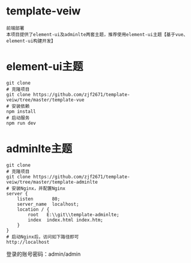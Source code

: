 # template-veiw
    前端部署
    本项目提供了element-ui及adminlte两套主题，推荐使用element-ui主题【基于vue、element-ui构建开发】 

# element-ui主题
    git clone
    # 克隆项目
    git clone https://github.com/zjf2671/template-veiw/tree/master/template-vue
    # 安装依赖
    npm install
    # 启动服务
    npm run dev
            
# adminlte主题
    git clone
    # 克隆项目
    git clone https://github.com/zjf2671/template-veiw/tree/master/template-adminlte
    # 安装Nginx，并配置Nginx
    server {
        listen       80;
        server_name  localhost;
        location / {
            root   E:\\git\\template-adminlte;
            index  index.html index.htm;
        }
    }
    # 启动Nginx后，访问如下路径即可
    http://localhost
            
登录的账号密码：admin/admin
